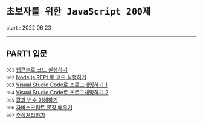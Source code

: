 # `초보자를 위한 JavaScript 200제`

start : 2022 06 23

---

## PART1 입문

`001` [웹콘솔로 코드 실행하기](https://github.com/sunyeongjeong/js_200/tree/main/001)<br>
`002` [Node.js REPL로 코드 실행하기](https://github.com/sunyeongjeong/js_200/tree/main/002)<br>
`003` [Visual Studio Code로 프로그래밍하기 1](https://github.com/sunyeongjeong/js_200/tree/main/003)<br>
`004` [Visual Studio Code로 프로그래밍하기 2](https://github.com/sunyeongjeong/js_200/tree/main/%EC%9E%85%EB%AC%B8/004)<br>
`005` [값과 변수 이해하기](https://github.com/sunyeongjeong/js_200/tree/main/%EC%9E%85%EB%AC%B8/005)<br>
`006` [자바스크립트 문장 배우기](https://github.com/sunyeongjeong/js_200/tree/main/%EC%9E%85%EB%AC%B8/006)<br>
`007` [주석처리하기]()<br>
